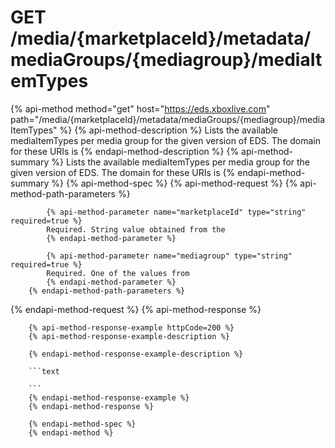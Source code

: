 # GET /media/{marketplaceId}/metadata/mediaGroups/{mediagroup}/mediaItemTypes

{% api-method method="get" host="https://eds.xboxlive.com" path="/media/{marketplaceId}/metadata/mediaGroups/{mediagroup}/mediaItemTypes" %}
        {% api-method-description %}
        Lists the available mediaItemTypes per media group for the given version of EDS. The domain for these URIs is 
        {% endapi-method-description %}
        {% api-method-summary %}
        Lists the available mediaItemTypes per media group for the given version of EDS. The domain for these URIs is 
        {% endapi-method-summary %}
        {% api-method-spec %}
        {% api-method-request %}
        {% api-method-path-parameters %}
        
            {% api-method-parameter name="marketplaceId" type="string" required=true %}
            Required. String value obtained from the 
            {% endapi-method-parameter %}

            {% api-method-parameter name="mediagroup" type="string" required=true %}
            Required. One of the values from 
            {% endapi-method-parameter %}
        {% endapi-method-path-parameters %}
{% endapi-method-request %}
        {% api-method-response %}
        
        {% api-method-response-example httpCode=200 %}
        {% api-method-response-example-description %}
        
        {% endapi-method-response-example-description %}
        
        ```text
        
        ```
        {% endapi-method-response-example %}
        {% endapi-method-response %}
        
        {% endapi-method-spec %}
        {% endapi-method %}